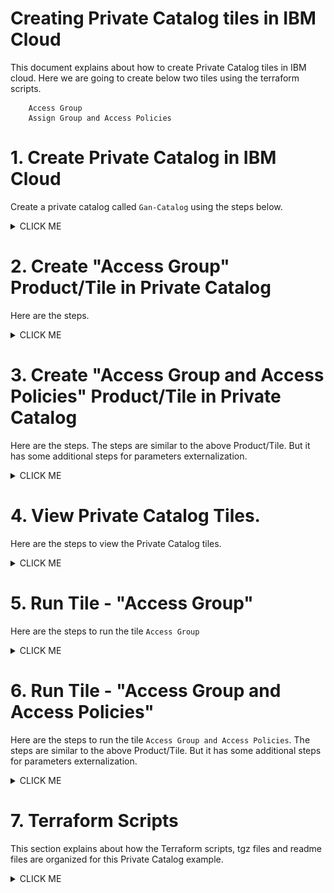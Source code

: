 # Creating Private Catalog tiles in IBM Cloud

This document explains about how to create Private Catalog tiles in IBM cloud. Here we are going to create  below two tiles using the terraform scripts.

```
    Access Group
    Assign Group and Access Policies
```

# 1. Create Private Catalog in IBM Cloud

Create a private catalog called `Gan-Catalog` using the steps below.

<details><summary>CLICK ME</summary>

1. Click on `Manage > Catalog` in ibm cloud web console.

<img src="images/1-PrivateCatalog-01-click-catalog.png" >


2. Click on `Private Catalogs` .

It shows the private catalogs list.

<img src="images/1-PrivateCatalog-02-click-privatecatalog.png" >


3. Click on `Create`.

<img src="images/1-PrivateCatalog-03-click-create.png" >

4. Enter the details.

<img src="images/1-PrivateCatalog-04-create.png" >

5. Click on `Create` button in the above screen.

It shows the created private catalog screen with empty product/tiles list. 

<img src="images/1-PrivateCatalog-05-add-product.png" >

</details>

# 2. Create "Access Group" Product/Tile in Private Catalog

Here are the steps. 

<details><summary>CLICK ME</summary>

1. Click on `Add Product` in the above screen (`Gan-Catalog` page).

2. Enter the `tgz` file in the Add product page.

<img src="images/AddCatalogProduct-ag-02-addproduct-1.png" >

The `tgz` it is a compressed form of a terraform scripts that we want to execute on click of this tile.

Here we are giving the below `tgz` file.

https://github.com/GandhiCloudLab/ibm-cloud-private-catalog-iam-ag/blob/master/tgz/AccessGroup-0.0.1.tgz

 The explanation about the terraform files are given under following sections.

3. It reads .tgz file and shows the `content type` and `name`.

<img src="images/AddCatalogProduct-ag-02-addproduct-3.png" >

4. The product is created and need to update few more details..

Click on the "Select at least .." link.

<img src="images/AddCatalogProduct-ag-03-updateproduct-3.png" >

5. Enter the `Product Name` and `Catagories and Filters` details.

<img src="images/AddCatalogProduct-ag-03-updateproduct-4.png" >

6. Enter the `Documentation URL` and `Short Description` details.

The documentation url, is the readme file that could keep it in your terraform scripts folder.

https://github.com/GandhiCloudLab/ibm-cloud-private-catalog-iam-ag/blob/master/terraform/accessgroup/readme.md

<img src="images/AddCatalogProduct-ag-03-updateproduct-5.png" >

7. Enter the `Readme` details.

<img src="images/AddCatalogProduct-ag-03-updateproduct-7-readme.png" >

8. Click on the `Update` button to save the changes.

<img src="images/AddCatalogProduct-ag-04-update.png" >

9. Click on the `Validate` button to validate the terraform script.

<img src="images/AddCatalogProduct-ag-05-validate.png" >

10. Click on the `Publish to Account` button to publish the Product/Tile.

You can see the status of the Validate here, before you publish.

<img src="images/AddCatalogProduct-ag-06-publish.png" >

11. The Product/Tile is published.

You can click on `Gan-Catalog` to go back to Private Catalog page. 

<img src="images/AddCatalogProduct-ag-07-published.png" >

</details>


# 3. Create "Access Group and Access Policies" Product/Tile in Private Catalog

Here are the steps. The steps are similar to the above Product/Tile. But it has some additional steps for parameters externalization.

<details><summary>CLICK ME</summary>

1. Click on `Add Product` in `Gan-Catalog` page.

<img src="images/AddCatalogProduct-AGAP-02-addproduct-1.png" >

2. Enter the `tgz` file in the Add product page.

<img src="images/AddCatalogProduct-AGAP-02-addproduct-2.png" >

The `tgz` it is a compressed form of a terraform scripts that we want to execute on click of this tile.

Here we are giving the below `tgz` file. 

https://github.com/GandhiCloudLab/ibm-cloud-private-catalog-iam-ag/blob/master/tgz/AccessGroup-AccessPolicy-0.0.1.tgz

The explanation about the terraform files are given under following sections.

3. It reads .tgz file and shows `content type` and `name`.

4. The product is created and need to update few more details..

Click on the "Select at least .." link.

<img src="images/AddCatalogProduct-AGAP-02-addproduct-3-configure.png" >

5. Enter the `Product Name` and `Catagories and Filters` details.

<img src="images/AddCatalogProduct-AGAP-03-updateproduct-1-name.png" >

<img src="images/AddCatalogProduct-AGAP-03-updateproduct-2-catagories.png" >

6. Enter the `Documentation URL` and `Short Description` details.

The documentation url, is the readme file that could keep it in your terraform scripts folder.

https://github.com/GandhiCloudLab/ibm-cloud-private-catalog-iam-ag/blob/master/terraform/accessgroup-accesspolicy/readme.md

<img src="images/AddCatalogProduct-AGAP-03-updateproduct-3-desc.png" >

8. Click on the `Add Deployment Values` link to expose the user param variables.

<img src="images/AddCatalogProduct-AGAP-03-updateproduct-4-param-1.png" >

It display the values like this from the terrraform scripts.

<img src="images/AddCatalogProduct-AGAP-03-updateproduct-4-param-2.png" >

9. Check all the checkboxes and Click on `Add Deployment Values` button.

<img src="images/AddCatalogProduct-AGAP-03-updateproduct-4-param-3.png" >

It display the values like this.

<img src="images/AddCatalogProduct-AGAP-03-updateproduct-4-param-4.png" >

10. Enter the `Readme` details.

<img src="images/AddCatalogProduct-AGAP-03-updateproduct-5-readme.png" >

11. Click on the `Update` button to save the changes.

<img src="images/AddCatalogProduct-AGAP-03-updateproduct-6-update.png" >

12. Click on the `Validate` button to validate the terraform script.

<img src="images/AddCatalogProduct-AGAP-03-updateproduct-7-validate.png" >

13. Click on the `Publish to Account` button to publish the Product/Tile.

You can see the status of the Validate here, before you publish.

<img src="images/AddCatalogProduct-AGAP-03-updateproduct-8-publish.png" >

14. The Product/Tile is published.

You can click on `Gan-Catalog` to go back to Private Catalog page. 

<img src="images/AddCatalogProduct-AGAP-03-updateproduct-9-publsihed.png" >

14. The `Gan-Catalog` list is displayed. 

<img src="images/AddCatalogProduct-AGAP-03-updateproduct-9-publsihed2.png" >


</details>


# 4. View Private Catalog Tiles. 

Here are the steps to view the Private Catalog tiles.

<details><summary>CLICK ME</summary>

1. Click on `Catalog` in ibm cloud web console.

<img src="images/RunTile-01-click-catalog.png" >

2. Choose the `Gan-Catalog` menu.

<img src="images/RunTile-02-click-gan-catalog.png" >

3. It shows the 2 tiles that we created.

<img src="images/RunTile-03-tiles.png" >

</details>


# 5. Run Tile - "Access Group"

Here are the steps to run the tile `Access Group`

<details><summary>CLICK ME</summary>

1. Click on `Access Group` tile listed in the `Gan-Catalog` private catalog (See the previous section to open it) .

<img src="images/RunTile-03-tiles.png" >

2. It shows the tile details page.

<img src="images/RunTile-AG-01-details.png" >

3. It shows the readme that we have entered

<img src="images/RunTile-AG-02-readme.png" >

4. By clicking on `Doc` link, it shows the readme.me that we have linked

<img src="images/RunTile-AG-03-readme-doc.png" >

5. Click on `Install` link, run the tile to create access group in the IAM.

<img src="images/RunTile-AG-04-install.png" >

6. It shows `Apply Plan` which indicates the status of the execution.

<img src="images/RunTile-AG-05-apply-plan.png" >

7. Execution is completed.

<img src="images/RunTile-AG-06-apply-plan-completed.png" >

8. Here is the logs.

<img src="images/RunTile-AG-07-logs.png" >

9. Click on `Manage > Access (IAM)` in ibm cloud web console to view the created Access Groups.

<img src="images/RunTile-AG-08-Click-IAM.png" >

9. Click on `Access Groups` menu and you can see the created Access Groups.

<img src="images/RunTile-AG-09-See-ag.png" >

</details>


# 6. Run Tile - "Access Group and Access Policies" 

Here are the steps to run the tile `Access Group and Access Policies`. The steps are similar to the above Product/Tile. But it has some additional steps for parameters externalization.

<details><summary>CLICK ME</summary>

1. Click on `Access Group and Access Policy` tile listed in the `Gan-Catalog` private catalog (See the previous section to open it) .

<img src="images/RunTile-AGAP-01-click-tile.png" >

2. It shows the tile details page.

<img src="images/RunTile-AGAP-02-details.png" >

3. It shows the readme that we have entered

<img src="images/RunTile-AGAP-03-readme.png" >

4. By clicking on `Doc` link, it shows the readme.me that we have linked

<img src="images/RunTile-AG-03-readme-doc.png" >

5. Click on `Parameters with Default values` link, it give parameters to the tile.

<img src="images/RunTile-AGAP-04-click-param.png" >

6. It shows the default values as below.

<img src="images/RunTile-AGAP-05-param-default.png" >

7. Chang the values as per the need.

<img src="images/RunTile-AGAP-06-param-modify.png" >

8. Click on `Install` link in the above screen to run the tile to create access group and access policies in the IAM.

9. It shows `Apply Plan` which indicates the status of the execution and the execution is completed.

<img src="images/RunTile-AGAP-07-executed.png" >

10. Click on `Manage > Access (IAM)` in ibm cloud web console to view the created Access Groups and access policies.

<img src="images/RunTile-AGAP-08-result1.png" >
<img src="images/RunTile-AGAP-08-result2.png" >

</details>


# 7. Terraform Scripts

This section explains about how the Terraform scripts, tgz files and readme files are organized for this Private Catalog example.

<details><summary>CLICK ME</summary>

The root folder of this GIT repo contains the below folders.

```
    terraform
    tgz
    install
```

<img src="images/Terraform01-root.png" >

## 7.1 terraform

The terraform folder contains the 2 folders to have terraform scripts for those 2 tiles.

<img src="images/Terraform02-terraform.png" >

### accessgroup tile

Access group tile contains the below files.

<img src="images/Terraform03-ag-files.png" >

Here is the main file.

<img src="images/Terraform05-ag-details.png" >

### accessgroup-accesspolicy tile

Access Group and Access Policy tile contains the below files.

<img src="images/Terraform06-agap-files.png" >

Here is the main file.

<img src="images/Terraform07-agap-details.png" >

Here is the external parameter related variables.

<img src="images/Terraform07-agap-variables.png" >


## 7.2 tgz

Contains .tgz files of the terraform scripts

<img src="images/Terraform08-tgz-files.png" >

Note : Here .tgz files are stored in the tgz folder. As a best practice it should be stored as part of the Git Tag Release.

## 7.3 install

Contains script files to create tgz files from the terraform folder. 

You can run `2-create-tgz-commit.sh` file to create tgz file and commit to git.

<img src="images/Terraform08-tgz-files.png" >


</details>
